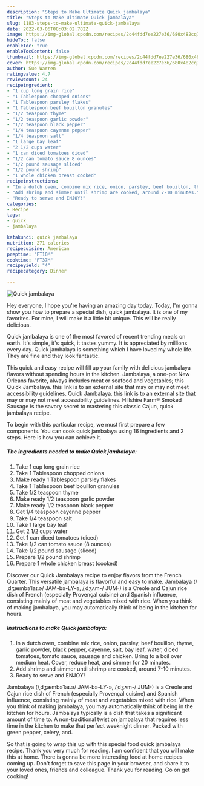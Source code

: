 ```yaml
---
description: "Steps to Make Ultimate Quick jambalaya"
title: "Steps to Make Ultimate Quick jambalaya"
slug: 1183-steps-to-make-ultimate-quick-jambalaya
date: 2022-03-06T08:03:02.782Z
image: https://img-global.cpcdn.com/recipes/2c44fdd7ee227e36/680x482cq70/quick-jambalaya-recipe-main-photo.jpg
hideToc: false
enableToc: true
enableTocContent: false
thumbnail: https://img-global.cpcdn.com/recipes/2c44fdd7ee227e36/680x482cq70/quick-jambalaya-recipe-main-photo.jpg
cover: https://img-global.cpcdn.com/recipes/2c44fdd7ee227e36/680x482cq70/quick-jambalaya-recipe-main-photo.jpg
author: Sue Warren
ratingvalue: 4.7
reviewcount: 24
recipeingredient:
- "1 cup long grain rice"
- "1 Tablespoon chopped onions"
- "1 Tablespoon parsley flakes"
- "1 Tablespoon beef bouillon granules"
- "1/2 teaspoon thyme"
- "1/2 teaspoon garlic powder"
- "1/2 teaspoon black pepper"
- "1/4 teaspoon cayenne pepper"
- "1/4 teaspoon salt"
- "1 large bay leaf"
- "2 1/2 cups water"
- "1 can diced tomatoes diced"
- "1/2 can tomato sauce 8 ounces"
- "1/2 pound sausage sliced"
- "1/2 pound shrimp"
- "1 whole chicken breast cooked"
recipeinstructions:
- "In a dutch oven, combine mix rice, onion, parsley, beef bouillon, thyme, garlic powder, black pepper, cayenne, salt, bay leaf, water, diced tomatoes, tomato sauce, sausage and chicken. Bring to a boil over medium heat. Cover, reduce heat, and simmer for 20 minutes."
- "Add shrimp and simmer until shrimp are cooked, around 7-10 minutes."
- "Ready to serve and ENJOY!"
categories:
- Recipe
tags:
- quick
- jambalaya

katakunci: quick jambalaya 
nutrition: 271 calories
recipecuisine: American
preptime: "PT10M"
cooktime: "PT37M"
recipeyield: "4"
recipecategory: Dinner

---
```



![Quick jambalaya](https://img-global.cpcdn.com/recipes/2c44fdd7ee227e36/680x482cq70/quick-jambalaya-recipe-main-photo.jpg)

Hey everyone, I hope you're having an amazing day today. Today, I'm gonna show you how to prepare a special dish, quick jambalaya. It is one of my favorites. For mine, I will make it a little bit unique. This will be really delicious.

Quick jambalaya is one of the most favored of recent trending meals on earth. It's simple, it's quick, it tastes yummy. It is appreciated by millions every day. Quick jambalaya is something which I have loved my whole life. They are fine and they look fantastic.

This quick and easy recipe will fill up your family with delicious jambalaya flavors without spending hours in the kitchen. Jambalaya, a one-pot New Orleans favorite, always includes meat or seafood and vegetables; this Quick Jambalaya. this link is to an external site that may or may not meet accessibility guidelines. Quick Jambalaya. this link is to an external site that may or may not meet accessibility guidelines. Hillshire Farm® Smoked Sausage is the savory secret to mastering this classic Cajun, quick jambalaya recipe.


To begin with this particular recipe, we must first prepare a few components. You can cook quick jambalaya using 16 ingredients and 2 steps. Here is how you can achieve it.

<!--inarticleads1-->

##### The ingredients needed to make Quick jambalaya:

1. Take 1 cup long grain rice
1. Take 1 Tablespoon chopped onions
1. Make ready 1 Tablespoon parsley flakes
1. Take 1 Tablespoon beef bouillon granules
1. Take 1/2 teaspoon thyme
1. Make ready 1/2 teaspoon garlic powder
1. Make ready 1/2 teaspoon black pepper
1. Get 1/4 teaspoon cayenne pepper
1. Take 1/4 teaspoon salt
1. Take 1 large bay leaf
1. Get 2 1/2 cups water
1. Get 1 can diced tomatoes (diced)
1. Take 1/2 can tomato sauce (8 ounces)
1. Take 1/2 pound sausage (sliced)
1. Prepare 1/2 pound shrimp
1. Prepare 1 whole chicken breast (cooked)


Discover our Quick Jambalaya recipe to enjoy flavors from the French Quarter. This versatile jambalaya is flavorful and easy to make. Jambalaya (/ˌdʒæmbəˈlaɪ.ə/ JAM-bə-LY-ə, /ˌdʒʌm-/ JUM-) is a Creole and Cajun rice dish of French (especially Provençal cuisine) and Spanish influence, consisting mainly of meat and vegetables mixed with rice. When you think of making jambalaya, you may automatically think of being in the kitchen for hours. 

<!--inarticleads2-->

##### Instructions to make Quick jambalaya:

1. In a dutch oven, combine mix rice, onion, parsley, beef bouillon, thyme, garlic powder, black pepper, cayenne, salt, bay leaf, water, diced tomatoes, tomato sauce, sausage and chicken. Bring to a boil over medium heat. Cover, reduce heat, and simmer for 20 minutes.
1. Add shrimp and simmer until shrimp are cooked, around 7-10 minutes.
1. Ready to serve and ENJOY!

Jambalaya (/ˌdʒæmbəˈlaɪ.ə/ JAM-bə-LY-ə, /ˌdʒʌm-/ JUM-) is a Creole and Cajun rice dish of French (especially Provençal cuisine) and Spanish influence, consisting mainly of meat and vegetables mixed with rice. When you think of making jambalaya, you may automatically think of being in the kitchen for hours. Jambalaya typically is a dish that takes a significant amount of time to. A non-traditional twist on jambalaya that requires less time in the kitchen to make that perfect weeknight dinner. Packed with green pepper, celery, and. 

So that is going to wrap this up with this special food quick jambalaya recipe. Thank you very much for reading. I am confident that you will make this at home. There is gonna be more interesting food at home recipes coming up. Don't forget to save this page in your browser, and share it to your loved ones, friends and colleague. Thank you for reading. Go on get cooking!
